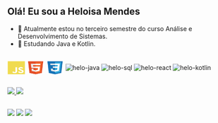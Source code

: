 ## Olá! Eu sou a Heloisa Mendes

- 🔭 Atualmente estou no terceiro semestre do curso Análise e Desenvolvimento de Sistemas.
- 🌱 Estudando Java e Kotlin.

 <div style="display: inline_block"><br>
  <img align="center" alt="helo-Js" height="30" width="40" src="https://raw.githubusercontent.com/devicons/devicon/master/icons/javascript/javascript-plain.svg">
  <img align="center" alt="helo-HTML" height="30" width="40" src="https://raw.githubusercontent.com/devicons/devicon/master/icons/html5/html5-original.svg">
  <img align="center" alt="helo-CSS" height="30" width="40" src="https://raw.githubusercontent.com/devicons/devicon/master/icons/css3/css3-original.svg">
  <img align="center" alt="helo-java" height="45" width="50" src="https://cdn.jsdelivr.net/gh/devicons/devicon@latest/icons/java/java-original-wordmark.svg" /> 
  <img align="center" alt="helo-sql" height="45" width="50" src="https://cdn.jsdelivr.net/gh/devicons/devicon@latest/icons/mysql/mysql-plain-wordmark.svg" />
  <img align="center" alt="helo-react" height="40" width="40" src="https://cdn.jsdelivr.net/gh/devicons/devicon@latest/icons/react/react-original-wordmark.svg" />
  <img align="center" alt=helo-kotlin height="30" width="40" src="https://cdn.jsdelivr.net/gh/devicons/devicon@latest/icons/kotlin/kotlin-original.svg" />
                    
 </div>

 ##
 
<div>
  <a href="https://github.com/miri12345">
  <img height="180em" src="https://github-readme-stats.vercel.app/api?username=heloomendess&show_icons=true&theme=aura&include_all_commits=true&count_private=true"/>
  <img height="180em" src="https://github-readme-stats.vercel.app/api/top-langs/?username=heloomendess&layout=compact&langs_count=16&theme=aura"/>
</div>
   
##

<div>
  <a href="https://www.instagram.com/heloomendess/" target="_blank"><img src="https://img.shields.io/badge/-Instagram-%23E4405F?style=for-the-badge&logo=instagram&logoColor=white" target="_blank"></a>
  <a href = "mailto:heloisamendes2112@gmail.com"><img src="https://img.shields.io/badge/-Gmail-%23333?style=for-the-badge&logo=gmail&logoColor=white" target="_blank"></a>
  <a href="https://www.linkedin.com/in/heloisa-mendes-189a1223b/" target="_blank"><img src="https://img.shields.io/badge/-LinkedIn-%230077B5?style=for-the-badge&logo=linkedin&logoColor=white" target="_blank"></a> 
</div>
    
